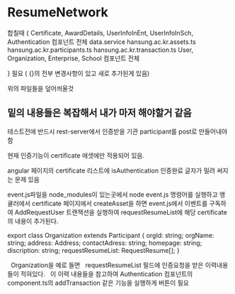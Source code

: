 # ResumeNetwork


합칠때
{
Certificate, AwardDetails, UserInfoInEnt, UserInfoInSch, Authentication 컴포넌트 전체
data.service 
hansung.ac.kr.assets.ts
hansung.ac.kr.participants.ts
hansung.ac.kr.transaction.ts
User, Organization, Enterprise, School 컴포넌트 전체

}
필요 ( {}의 전부 변경사항이 있고 새로 추가된게 있음)

위의 파일들을 덮어씌울것



밑의 내용들은 복잡해서 내가 마저 해야할거 같음
--------------------------------------------------------------------------------------------------------------------------------


테스트전에 반드시 rest-server에서 인증받을 기관 participant를 post로 만들어내야함

현재 인증기능이 certificate 에셋에만 적용되어 있음.

angular 페이지의 certificate 리스트에 isAuthentication 인증완료 글자가 밀려 써지는 문제 있음


event.js파일을  node_modules이 있는곳에서 node event.js 명령어를 실행하고
앵귤러에서 certificate 페이지에서 createAsset을 하면
event.js에서 이벤트를 구독하여 AddRequestUser 트랜잭션을 실행하여 
requestResumeList에 해당 certificate의 내용이 추가된다.


  export class Organization extends Participant {
      orgId: string;
      orgName: string;
      address: Address;
      contactAdress: string;
      homepage: string;
      discription: string;
      requestResumeList: RequestResume[];
   }
   
   Organization을 예로 들면
   requestResumeList 필드에 인증요청을 받은 이력내용들이 적혀있다.
   이 이력 내용들을 참고하여 Authentication 컴포넌트의 component.ts의 addTransaction 같은 기능을 실행하게 버튼이 필요
   
